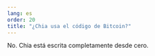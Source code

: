 ```yaml
---
lang: es
order: 20
title: "¿Chia usa el código de Bitcoin?"
---
```


No. Chia está escrita completamente desde cero.
